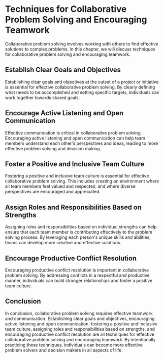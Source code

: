 Techniques for Collaborative Problem Solving and Encouraging Teamwork
===============================================================================================================

Collaborative problem solving involves working with others to find effective solutions to complex problems. In this chapter, we will discuss techniques for collaborative problem solving and encouraging teamwork.

Establish Clear Goals and Objectives
------------------------------------

Establishing clear goals and objectives at the outset of a project or initiative is essential for effective collaborative problem solving. By clearly defining what needs to be accomplished and setting specific targets, individuals can work together towards shared goals.

Encourage Active Listening and Open Communication
-------------------------------------------------

Effective communication is critical in collaborative problem solving. Encouraging active listening and open communication can help team members understand each other's perspectives and ideas, leading to more effective problem solving and decision making.

Foster a Positive and Inclusive Team Culture
--------------------------------------------

Fostering a positive and inclusive team culture is essential for effective collaborative problem solving. This includes creating an environment where all team members feel valued and respected, and where diverse perspectives are encouraged and appreciated.

Assign Roles and Responsibilities Based on Strengths
----------------------------------------------------

Assigning roles and responsibilities based on individual strengths can help ensure that each team member is contributing effectively to the problem solving process. By leveraging each person's unique skills and abilities, teams can develop more creative and effective solutions.

Encourage Productive Conflict Resolution
----------------------------------------

Encouraging productive conflict resolution is important in collaborative problem solving. By addressing conflicts in a respectful and productive manner, individuals can build stronger relationships and foster a positive team culture.

Conclusion
----------

In conclusion, collaborative problem solving requires effective teamwork and communication. Establishing clear goals and objectives, encouraging active listening and open communication, fostering a positive and inclusive team culture, assigning roles and responsibilities based on strengths, and encouraging productive conflict resolution are all techniques for effective collaborative problem solving and encouraging teamwork. By intentionally practicing these techniques, individuals can become more effective problem solvers and decision makers in all aspects of life.
